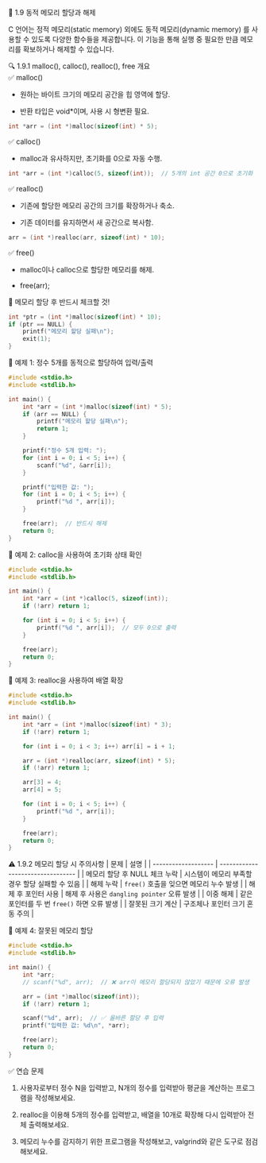 📘 1.9 동적 메모리 할당과 해제

C 언어는 정적 메모리(static memory) 외에도 동적 메모리(dynamic memory) 를 사용할 수 있도록 다양한 함수들을 제공합니다. 이 기능을 통해 실행 중 필요한 만큼 메모리를 확보하거나 해제할 수 있습니다.

🔍 1.9.1 malloc(), calloc(), realloc(), free 개요  
✅ malloc()

* 원하는 바이트 크기의 메모리 공간을 힙 영역에 할당.

* 반환 타입은 void*이며, 사용 시 형변환 필요.
```c
int *arr = (int *)malloc(sizeof(int) * 5);
```
✅ calloc()

* malloc과 유사하지만, 초기화를 0으로 자동 수행.
```c
int *arr = (int *)calloc(5, sizeof(int));  // 5개의 int 공간 0으로 초기화
```
✅ realloc()

* 기존에 할당한 메모리 공간의 크기를 확장하거나 축소.

* 기존 데이터를 유지하면서 새 공간으로 복사함.
```c
arr = (int *)realloc(arr, sizeof(int) * 10);
```
✅ free()

* malloc이나 calloc으로 할당한 메모리를 해제.

* free(arr);

🔎 메모리 할당 후 반드시 체크할 것!
```c
int *ptr = (int *)malloc(sizeof(int) * 10);
if (ptr == NULL) {
    printf("메모리 할당 실패\n");
    exit(1);
}
```
🧪 예제 1: 정수 5개를 동적으로 할당하여 입력/출력
```c
#include <stdio.h>
#include <stdlib.h>

int main() {
    int *arr = (int *)malloc(sizeof(int) * 5);
    if (arr == NULL) {
        printf("메모리 할당 실패\n");
        return 1;
    }

    printf("정수 5개 입력: ");
    for (int i = 0; i < 5; i++) {
        scanf("%d", &arr[i]);
    }

    printf("입력한 값: ");
    for (int i = 0; i < 5; i++) {
        printf("%d ", arr[i]);
    }

    free(arr);  // 반드시 해제
    return 0;
}
```
🧪 예제 2: calloc을 사용하여 초기화 상태 확인
```c
#include <stdio.h>
#include <stdlib.h>

int main() {
    int *arr = (int *)calloc(5, sizeof(int));
    if (!arr) return 1;

    for (int i = 0; i < 5; i++) {
        printf("%d ", arr[i]);  // 모두 0으로 출력
    }

    free(arr);
    return 0;
}
```
🧪 예제 3: realloc을 사용하여 배열 확장
```c
#include <stdio.h>
#include <stdlib.h>

int main() {
    int *arr = (int *)malloc(sizeof(int) * 3);
    if (!arr) return 1;

    for (int i = 0; i < 3; i++) arr[i] = i + 1;

    arr = (int *)realloc(arr, sizeof(int) * 5);
    if (!arr) return 1;

    arr[3] = 4;
    arr[4] = 5;

    for (int i = 0; i < 5; i++) {
        printf("%d ", arr[i]);
    }

    free(arr);
    return 0;
}
```
⚠️ 1.9.2 메모리 할당 시 주의사항
| 문제                  | 설명                                |
| ------------------- | --------------------------------- |
| 메모리 할당 후 NULL 체크 누락 | 시스템이 메모리 부족할 경우 할당 실패할 수 있음       |
| 해제 누락               | `free()` 호출을 잊으면 메모리 누수 발생        |
| 해제 후 포인터 사용         | 해제 후 사용은 `dangling pointer` 오류 발생 |
| 이중 해제               | 같은 포인터를 두 번 `free()` 하면 오류 발생     |
| 잘못된 크기 계산           | 구조체나 포인터 크기 혼동 주의                 |

🧪 예제 4: 잘못된 메모리 할당
```c
#include <stdio.h>
#include <stdlib.h>

int main() {
    int *arr;
    // scanf("%d", arr);  // ❌ arr이 메모리 할당되지 않았기 때문에 오류 발생

    arr = (int *)malloc(sizeof(int));
    if (!arr) return 1;

    scanf("%d", arr);  // ✅ 올바른 할당 후 입력
    printf("입력한 값: %d\n", *arr);

    free(arr);
    return 0;
}
```
✅ 연습 문제

1. 사용자로부터 정수 N을 입력받고, N개의 정수를 입력받아 평균을 계산하는 프로그램을 작성해보세요.

2. realloc을 이용해 5개의 정수를 입력받고, 배열을 10개로 확장해 다시 입력받아 전체 출력해보세요.

3. 메모리 누수를 감지하기 위한 프로그램을 작성해보고, valgrind와 같은 도구로 점검해보세요.
